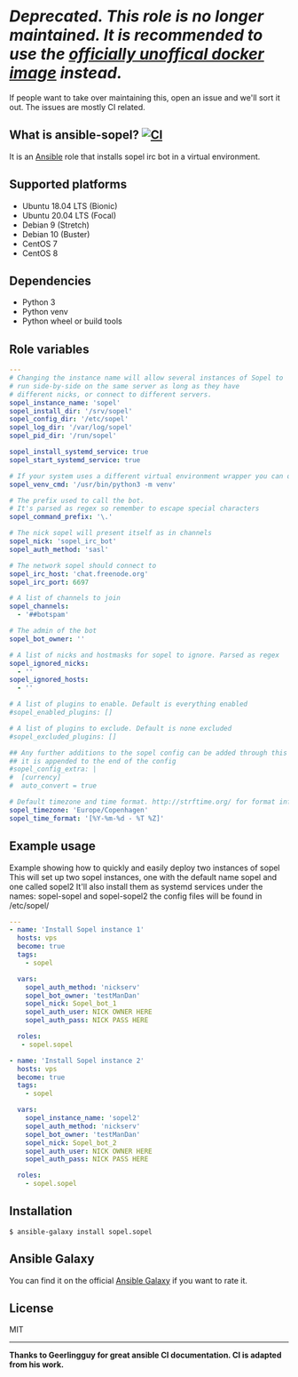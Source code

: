 # *Deprecated. This role is no longer maintained. It is recommended to use the [officially unoffical docker image](https://github.com/sopel-irc/docker-sopel) instead.*
If people want to take over maintaining this, open an issue and we'll sort it out.
The issues are mostly CI related.

## What is ansible-sopel? [![CI](https://github.com/sopel-irc/ansible-sopel/workflows/CI/badge.svg)](https://github.com/sopel-irc/ansible-sopel/actions?query=workflow%3ACI)

It is an [Ansible](http://www.ansible.com/home) role that installs sopel irc bot in a virtual environment.
## Supported platforms

- Ubuntu 18.04 LTS (Bionic)
- Ubuntu 20.04 LTS (Focal)
- Debian 9 (Stretch)
- Debian 10 (Buster)
- CentOS 7
- CentOS 8

## Dependencies
- Python 3
- Python venv
- Python wheel or build tools

## Role variables

``` yaml
---
# Changing the instance name will allow several instances of Sopel to
# run side-by-side on the same server as long as they have
# different nicks, or connect to different servers.
sopel_instance_name: 'sopel'
sopel_install_dir: '/srv/sopel'
sopel_config_dir: '/etc/sopel'
sopel_log_dir: '/var/log/sopel'
sopel_pid_dir: '/run/sopel'

sopel_install_systemd_service: true
sopel_start_systemd_service: true

# If your system uses a different virtual environment wrapper you can overwrite the venv command
sopel_venv_cmd: '/usr/bin/python3 -m venv'

# The prefix used to call the bot.
# It's parsed as regex so remember to escape special characters
sopel_command_prefix: '\.'

# The nick sopel will present itself as in channels
sopel_nick: 'sopel_irc_bot'
sopel_auth_method: 'sasl'

# The network sopel should connect to
sopel_irc_host: 'chat.freenode.org'
sopel_irc_port: 6697

# A list of channels to join
sopel_channels:
  - '##botspam'

# The admin of the bot
sopel_bot_owner: ''

# A list of nicks and hostmasks for sopel to ignore. Parsed as regex
sopel_ignored_nicks:
  - ''
sopel_ignored_hosts:
  - ''

# A list of plugins to enable. Default is everything enabled
#sopel_enabled_plugins: []

# A list of plugins to exclude. Default is none excluded
#sopel_excluded_plugins: []

## Any further additions to the sopel config can be added through this variable
## it is appended to the end of the config
#sopel_config_extra: |
#  [currency]
#  auto_convert = true

# Default timezone and time format. http://strftime.org/ for format info
sopel_timezone: 'Europe/Copenhagen'
sopel_time_format: '[%Y-%m-%d - %T %Z]'
```

## Example usage

Example showing how to quickly and easily deploy two instances of sopel
This will set up two sopel instances, one with the default name sopel and one called sopel2
It'll also install them as systemd services under the names: sopel-sopel and sopel-sopel2
the config files will be found in /etc/sopel/
``` yaml
---
- name: 'Install Sopel instance 1'
  hosts: vps
  become: true
  tags:
    - sopel

  vars:
    sopel_auth_method: 'nickserv'
    sopel_bot_owner: 'testManDan'
    sopel_nick: Sopel_bot_1
    sopel_auth_user: NICK OWNER HERE
    sopel_auth_pass: NICK PASS HERE

  roles:
   - sopel.sopel

- name: 'Install Sopel instance 2'
  hosts: vps
  become: true
  tags:
    - sopel

  vars:
    sopel_instance_name: 'sopel2'
    sopel_auth_method: 'nickserv'
    sopel_bot_owner: 'testManDan'
    sopel_nick: Sopel_bot_2
    sopel_auth_user: NICK OWNER HERE
    sopel_auth_pass: NICK PASS HERE

  roles:
    - sopel.sopel
```

## Installation

`$ ansible-galaxy install sopel.sopel`

## Ansible Galaxy

You can find it on the official
[Ansible Galaxy](https://galaxy.ansible.com/sopel/sopel/) if you want to
rate it.

## License

MIT

---
**Thanks to Geerlingguy for great ansible CI documentation. CI is adapted from his work.**

